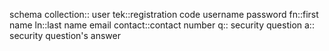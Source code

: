 schema
collection:: user
tek::registration code
username
password
fn::first name
ln::last name
email
contact::contact number
q:: security question
a:: security question's answer


